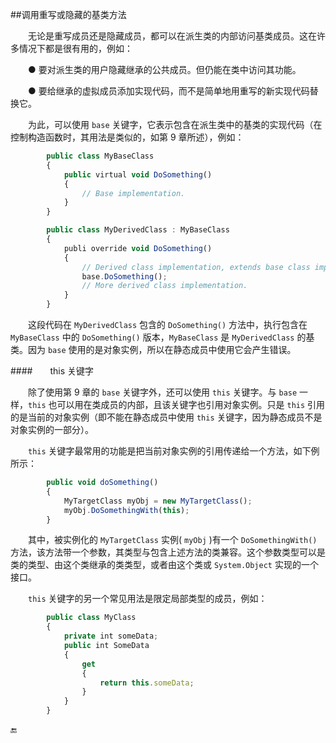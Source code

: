 ##调用重写或隐藏的基类方法

&emsp;&emsp;无论是重写成员还是隐藏成员，都可以在派生类的内部访问基类成员。这在许多情况下都是很有用的，例如：

&emsp;&emsp;● 要对派生类的用户隐藏继承的公共成员。但仍能在类中访问其功能。

&emsp;&emsp;● 要给继承的虚拟成员添加实现代码，而不是简单地用重写的新实现代码替换它。

&emsp;&emsp;为此，可以使用 `base` 关键字，它表示包含在派生类中的基类的实现代码（在控制构造函数时，其用法是类似的，如第 9 章所述），例如：

```javascript
        public class MyBaseClass
        {
            public virtual void DoSomething()
            {
                // Base implementation.
            }
        }

        public class MyDerivedClass : MyBaseClass
        {
            publi override void DoSomething()
            {
                // Derived class implementation, extends base class implementation.
                base.DoSomething();
                // More derived class implementation.
            }
        }
```

&emsp;&emsp;这段代码在 `MyDerivedClass` 包含的 `DoSomething()` 方法中，执行包含在 `MyBaseClass` 中的 `DoSomething()` 版本，`MyBaseClass` 是 `MyDerivedClass` 的基类。因为 `base` 使用的是对象实例，所以在静态成员中使用它会产生错误。


####&emsp;&emsp;this 关键字

&emsp;&emsp;除了使用第 9  章的 `base` 关键字外，还可以使用 `this` 关键字。与 `base` 一样，`this` 也可以用在类成员的内部，且该关键字也引用对象实例。只是 `this` 引用的是当前的对象实例（即不能在静态成员中使用 `this` 关键字，因为静态成员不是对象实例的一部分）。

&emsp;&emsp;`this` 关键字最常用的功能是把当前对象实例的引用传递给一个方法，如下例所示：

```javascript
        public void doSomething()
        {
            MyTargetClass myObj = new MyTargetClass();
            myObj.DoSomethingWith(this);
        }
```

&emsp;&emsp;其中，被实例化的 `MyTargetClass` 实例( `myObj` )有一个 `DoSomethingWith()` 方法，该方法带一个参数，其类型与包含上述方法的类兼容。这个参数类型可以是类的类型、由这个类继承的类类型，或者由这个类或 `System.Object` 实现的一个接口。


&emsp;&emsp;`this` 关键字的另一个常见用法是限定局部类型的成员，例如：

```javascript
        public class MyClass
        {
            private int someData;
            public int SomeData
            {
                get
                {
                    return this.someData;
                }
            }
        }
```



🔚